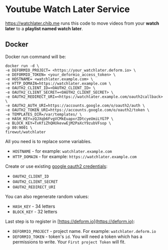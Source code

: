 # Youtube Watch Later Service

https://watchlater.chib.me runs this code to move videos from your **watch later** to a **playlist named watch later**.

## Docker

Docker run command will be:

```
docker run -d \
-e DEFORMIO_PROJECT= <https://your_watchlater.deform.io> \
-e DEFORMIO_TOKEN= <your_deformio_access_token> \
-e HOSTNAME= <watchlater.example.com> \
-e HTTP_DOMAIN=https://watchlater.example.com \
-e OAUTH2_CLIENT_ID=<OAUTH2_CLIENT_ID> \
-e OAUTH2_CLIENT_SECRET=<OAUTH2_CLIENT_SECRET> \
-e OAUTH2_REDIRECT_URI=<https://watchlater.example.com/oauth2callback> \
-e OAUTH2_AUTH_URI=https://accounts.google.com/o/oauth2/auth \
-e OAUTH2_TOKEN_URI=https://accounts.google.com/o/oauth2/token \
-e TEMPLATES_DIR=/var/templates/ \
-e HASH_KEY=zQJXqb6FvgVCMkEuapxrZDtcyeUmiLYG7P \
-e BLOCK_KEY=TxKfiZhQHUkevwEjM2PaXcY9zubVFsop \
-p 80:9001 \
firewut/watchlater
```

All you need is to replace some variables.

  * `HOSTNAME` - for example: `watchlater.example.com`
  * `HTTP_DOMAIN` - for example: `https://watchlater.example.com`

Create or use existing [google oauth2 credentials](https://console.developers.google.com/apis/credentials?project=watch-later-1152):

  * `OAUTH2_CLIENT_ID`
  * `OAUTH2_CLIENT_SECRET`
  * `OAUTH2_REDIRECT_URI`

You can also regenerate random values:

  * `HASH_KEY` - 34 letters
  * `BLOCK_KEY` - 32 letters


Last step is to register in [https://deform.io](https://deform.io):

  * `DEFORMIO_PROJECT` - project name. For example: `watchlater.deform.io`
  * `DEFORMIO_TOKEN` - token's `id`. You will need a token which has a permissions to write. Your `First project Token` will fit.
